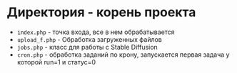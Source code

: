 # Директория - корень проекта

* `index.php` - точка входа, все в нем обрабатывается
* `upload_f.php` - Обработка загруженных файлов
* `jobs.php` - класс для работы с Stable Diffusion
* `cron.php` - обработка заданий по крону, запускается первая задача у которой run=1 и статус=0